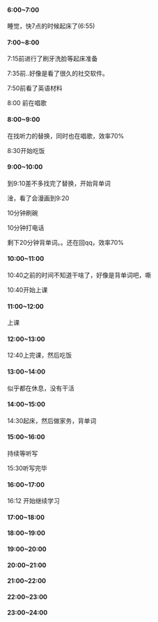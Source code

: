 

#### 6:00~7:00

睡觉，快7点的时候起床了(6:55)

#### 7:00~8:00

7:15前进行了刷牙洗脸等起床准备

7:35前..好像是看了很久的社交软件。

7:50前看了英语材料

8:00 前在唱歌

#### 8:00~9:00

在找听力的替换，同时也在唱歌，效率70%

8:30开始吃饭

#### 9:00~10:00

到9:10差不多找完了替换，开始背单词

淦，看了会漫画到9:20

10分钟刷碗

10分钟打电话

剩下20分钟背单词。。还在回qq，效率70%

#### 10:00~11:00

10:40之前的时间不知道干啥了，好像是背单词吧，嘶

10:40开始上课

#### 11:00~12:00

上课

#### 12:00~13:00

12:40上完课，然后吃饭

#### 13:00~14:00

似乎都在休息，没有干活

#### 14:00~15:00

14:30起床，然后做家务，背单词

#### 15:00~16:00

持续等听写

15:30听写完毕

#### 16:00~17:00

16:12 开始继续学习

#### 17:00~18:00
#### 18:00~19:00
#### 19:00~20:00
#### 20:00~21:00
#### 21:00~22:00
#### 22:00~23:00
#### 23:00~24:00
